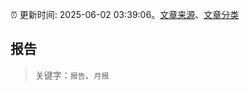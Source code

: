 :alarm_clock: 更新时间: 2025-06-02 03:39:06。[文章来源](/README.md)、[文章分类](/TAGS.md)

## 报告


> 关键字：`报告`、`月报`



